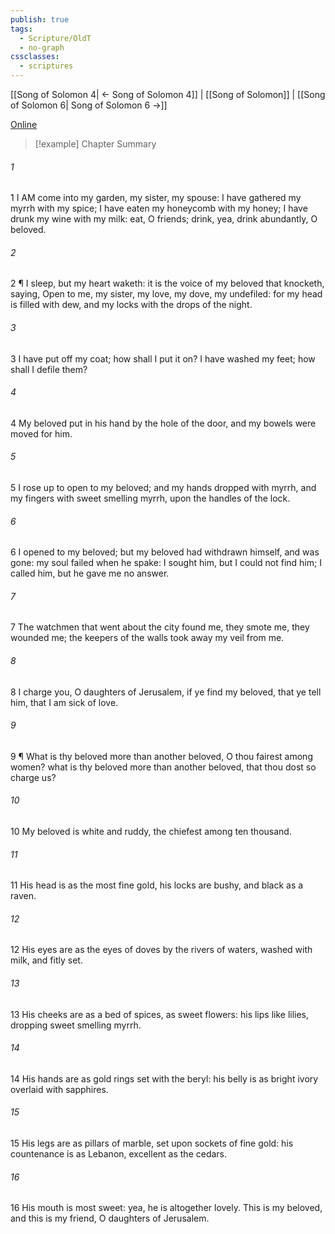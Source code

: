 ```yaml
---
publish: true
tags:
  - Scripture/OldT
  - no-graph
cssclasses:
  - scriptures
---
```

[[Song of Solomon 4| ← Song of Solomon 4]] | [[Song of Solomon]] | [[Song of Solomon 6| Song of Solomon 6 →]]

[Online](https://churchofjesuschrist.org/study/scriptures/ot/song/5?lang=eng)

>[!example] Chapter Summary
>
###### 1
1 I AM come into my garden, my sister, my spouse: I have gathered my myrrh with my spice; I have eaten my honeycomb with my honey; I have drunk my wine with my milk: eat, O friends; drink, yea, drink abundantly, O beloved.
###### 2
2 ¶ I sleep, but my heart waketh: it is the voice of my beloved that knocketh, saying, Open to me, my sister, my love, my dove, my undefiled: for my head is filled with dew, and my locks with the drops of the night.
###### 3
3 I have put off my coat; how shall I put it on? I have washed my feet; how shall I defile them?
###### 4
4 My beloved put in his hand by the hole of the door, and my bowels were moved for him.
###### 5
5 I rose up to open to my beloved; and my hands dropped with myrrh, and my fingers with sweet smelling myrrh, upon the handles of the lock.
###### 6
6 I opened to my beloved; but my beloved had withdrawn himself, and was gone: my soul failed when he spake: I sought him, but I could not find him; I called him, but he gave me no answer.
###### 7
7 The watchmen that went about the city found me, they smote me, they wounded me; the keepers of the walls took away my veil from me.
###### 8
8 I charge you, O daughters of Jerusalem, if ye find my beloved, that ye tell him, that I am sick of love.
###### 9
9 ¶ What is thy beloved more than another beloved, O thou fairest among women? what is thy beloved more than another beloved, that thou dost so charge us?
###### 10
10 My beloved is white and ruddy, the chiefest among ten thousand.
###### 11
11 His head is as the most fine gold, his locks are bushy, and black as a raven.
###### 12
12 His eyes are as the eyes of doves by the rivers of waters, washed with milk, and fitly set.
###### 13
13 His cheeks are as a bed of spices, as sweet flowers: his lips like lilies, dropping sweet smelling myrrh.
###### 14
14 His hands are as gold rings set with the beryl: his belly is as bright ivory overlaid with sapphires.
###### 15
15 His legs are as pillars of marble, set upon sockets of fine gold: his countenance is as Lebanon, excellent as the cedars.
###### 16
16 His mouth is most sweet: yea, he is altogether lovely. This is my beloved, and this is my friend, O daughters of Jerusalem.



